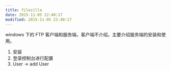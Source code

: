 ```yaml
---
title: filezilla
date: 2015-11-05 22:40:17
modified: 2015-11-05 22:40:17
---
```


windows 下的 FTP 客户端和服务端，客户端不介绍。主要介绍服务端的安装和使用。

1. 安装
2. 登录控制台进行配置
3. User -> add User
